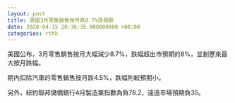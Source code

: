 ```yaml
---
layout: post
title: 美國3月零售銷售按月跌8.7%遜預期
date: 2020-04-15 20:36:35.000000000 +08:00
categories: rthk
---
```


美國公布，3月零售銷售按月大幅減少8.7%，跌幅超出市預期的8%，並創歷來最大按月跌幅。

期內扣除汽車的零售銷售按月跌4.5%，跌幅則較預期小。

另外，紐約聯邦儲備銀行4月製造業指數為負78.2，遠遜市場預期負35。
